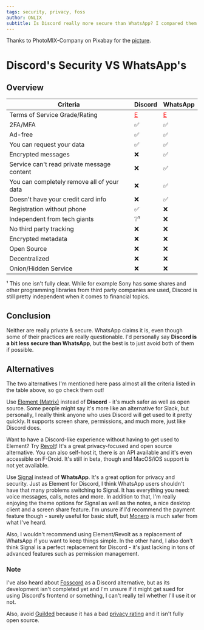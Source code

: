 ```yaml
---
tags: security, privacy, foss
author: ONLIX
subtitle: Is Discord really more secure than WhatsApp? I compared them.
---
```


Thanks to PhotoMIX-Company on Pixabay for the [picture](https://pixabay.com/photos/monitoring-security-surveillance-1305045/).

# Discord's Security VS WhatsApp's
## Overview

<table>
    <thead>
        <tr>
            <th>Criteria</th>
            <th>Discord</th>
            <th>WhatsApp</th>
        </tr>
    </thead>
    <tbody>
        <tr>
            <td>Terms of Service Grade/Rating</td>
            <td><a href="https://tosdr.org/en/service/536" style="color: red;">E</td>
            <td><a href="https://tosdr.org/en/service/198" style="color: red;">E</td>
        </tr>
        <tr>
            <td>2FA/MFA</td>
            <td>✅</td>
            <td>✅</td>
        </tr>
        <tr>
            <td>Ad-free</td>
            <td>✅</td>
            <td>✅</td>
        </tr>
        <tr>
            <td>You can request your data</td>
            <td>✅</td>
            <td>✅</td>
        </tr>
        <tr>
            <td>Encrypted messages</td>
            <td>❌</td>
            <td>✅</td>
        </tr>
        <tr>
            <td>Service can't read private message content</td>
            <td>❌</td>
            <td>✅</td>
        </tr>
        <tr>
            <td>You can completely remove all of your data</td>
            <td>❌</td>
            <td>✅</td>
        </tr>
        <tr>
            <td>Doesn't have your credit card info</td>
            <td>❌</td>
            <td>✅</td>
        </tr>
        <tr>
            <td>Registration without phone</td>
            <td>✅</td>
            <td>❌</td>
        </tr>
        <tr>
            <td>Independent from tech giants</td>
            <td>❔¹</td>
            <td>❌</td>
        </tr>
        <tr>
            <td>No third party tracking</td>
            <td>❌</td>
            <td>❌</td>
        </tr>
        <tr>
            <td>Encrypted metadata</td>
            <td>❌</td>
            <td>❌</td>
        </tr>
        <tr>
            <td>Open Source</td>
            <td>❌</td>
            <td>❌</td>
        </tr>
        <tr>
            <td>Decentralized</td>
            <td>❌</td>
            <td>❌</td>
        </tr>
        <tr>
            <td>Onion/Hidden Service</td>
            <td>❌</td>
            <td>❌</td>
        </tr>
    </tbody>
</table>

¹ This one isn't fully clear. While for example Sony has some shares and other programming libraries from third party companies are used, Discord is still pretty independent when it comes to financial topics.

## Conclusion
Neither are really private & secure. WhatsApp claims it is, even though some of their practices are really questionable. I'd personally say **Discord is a bit less secure than WhatsApp**, but the best is to just avoid both of them if possible.

## Alternatives
The two alternatives I'm mentioned here pass almost all the criteria listed in the table above, so go check them out!

Use [Element (Matrix)](https://element.io/) instead of **Discord** - it's much safer as well as open source. Some people might say it's more like an alternative for Slack, but personally, I really think anyone who uses Discord will get used to it pretty quickly. It supports screen share, permissions, and much more, just like Discord does.

Want to have a Discord-like experience without having to get used to Element? Try [Revolt](https://revolt.chat)! It's a great privacy-focused and open source alternative. You can also self-host it, there is an API available and it's even accessible on F-Droid. It's still in beta, though and MacOS/iOS support is not yet available.

Use [Signal](https://signal.org) instead of **WhatsApp**. It's a great option for privacy and security. Just as Element for Discord, I think WhatsApp users shouldn't have that many problems switching to Signal. It has everything you need: voice messages, calls, notes and more. In addition to that, I'm really enjoying the theme options for Signal as well as the notes, a nice desktop client and a screen share feature. I'm unsure if I'd recommend the payment feature though - surely useful for basic stuff, but [Monero](https://www.getmonero.org/) is much safer from what I've heard.

Also, I wouldn't recommend using Element/Revolt as a replacement of WhatsApp if you want to keep things simple.
In the other hand, I also don't think Signal is a perfect replacement for Discord - it's just lacking in tons of advanced features such as permission management.

### Note
I've also heard about [Fosscord](https://fosscord.com/) as a Discord alternative, but as its development isn't completed yet and I'm unsure if it might get sued for using Discord's frontend or something, I can't really tell whether I'll use it or not.

Also, avoid [Guilded](https://www.guilded.gg/) because it has a bad [privacy rating]((https://tosdr.org/en/service/2646)) and it isn't fully open source.